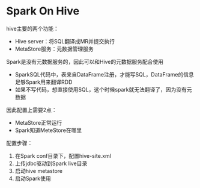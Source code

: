 # Spark On Hive

hive主要的两个功能：
- Hive server：将SQL翻译成MR并提交执行
- MetaStore服务：元数据管理服务

Spark是没有元数据服务的，因此可以和Hive的元数据服务配合使用
- SparkSQL代码中，表来自DataFrame注册，才能写SQL，DataFrame的信息足够Spark用来翻译RDD
- 如果不写代码，想直接使用SQL，这个时候spark就无法翻译了，因为没有元数据

因此配置上需要2点：
- MetaStore正常运行
- Spark知道MeteStore在哪里

配置步骤：
1. 在Spark conf目录下，配置hive-site.xml
2. 上传jdbc驱动到Spark live目录
3. 启动hive metastore
4. 启动Spark使用

